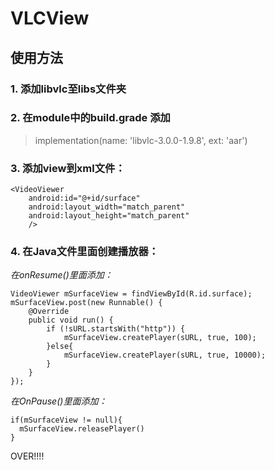 # VLCView
## 使用方法
### 1. 添加libvlc至libs文件夹
### 2. 在module中的build.grade 添加  
> implementation(name: 'libvlc-3.0.0-1.9.8', ext: 'aar')
### 3. 添加view到xml文件：
```
<VideoViewer
    android:id="@+id/surface"
    android:layout_width="match_parent"
    android:layout_height="match_parent"
    />
```
### 4. 在Java文件里面创建播放器：
_在onResume()里面添加：_
```
VideoViewer mSurfaceView = findViewById(R.id.surface);
mSurfaceView.post(new Runnable() {
	@Override
	public void run() {
		if (!sURL.startsWith("http")) {
			mSurfaceView.createPlayer(sURL, true, 100);
		}else{
			mSurfaceView.createPlayer(sURL, true, 10000);
		}
	}
});
```
_在OnPause()里面添加：_
```
if(mSurfaceView != null){
  mSurfaceView.releasePlayer()
}
```
OVER!!!!
